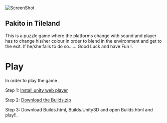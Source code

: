 ![ScreenShot](https://raw.github.com/kushalponam/game-off-2013/master/ScreenShots/Change.png)

## Pakito in Tileland

This is a puzzle game where the platforms change with sound and player has to change his/her colour in order to blend in the environment and get to the exit. If he/she fails to do so...... Good Luck and have Fun !.

# Play 

In order to play the game .

Step 1: [Install unity web player](http://unity3d.com/webplayer)

Step 2: [Download the Builds.zip](https://github.com/kushalponam/game-off-2013/tree/master/Builds)

Step 3: Download Builds.html, Builds.Unity3D and open Builds.html and play!!.
